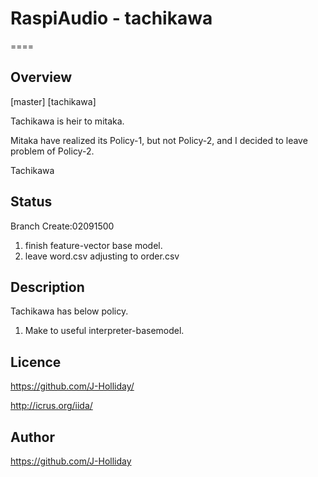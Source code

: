 # RaspiAudio - tachikawa 

====

## Overview

[master]
[tachikawa]

Tachikawa is heir to mitaka.

Mitaka have realized its Policy-1,
but not Policy-2,
and I decided to leave problem of Policy-2.

Tachikawa 

## Status

Branch Create:02091500

1. finish feature-vector base model.
2. leave word.csv adjusting to order.csv

## Description

Tachikawa has below policy.

1. Make to useful interpreter-basemodel. 

## Licence

https://github.com/J-Holliday/

http://icrus.org/iida/

## Author

https://github.com/J-Holliday

